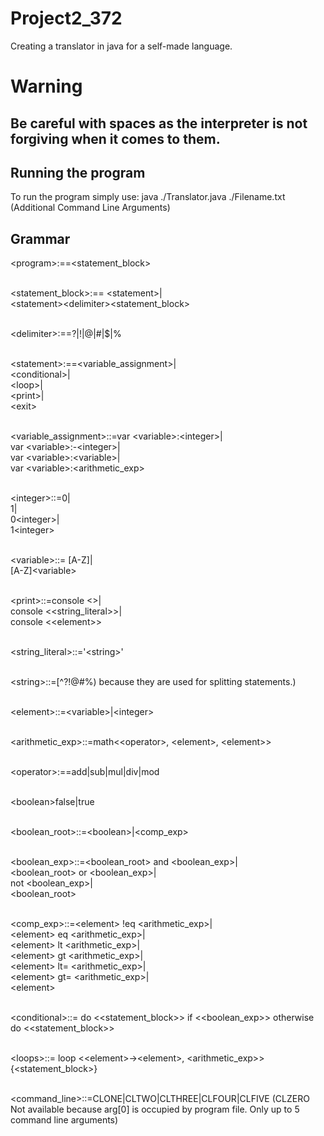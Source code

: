 # Project2_372
Creating a translator in java for a self-made language.

# Warning
## Be careful with spaces as the interpreter is not forgiving when it comes to them.
## Running the program
To run the program simply use: java ./Translator.java ./Filename.txt (Additional Command Line Arguments)

## Grammar
\<program\>:==\<statement_block\><br/><br/>

\<statement_block\>:== \<statement\>|<br/>
\<statement\>\<delimiter\>\<statement_block\><br/><br/>

\<delimiter\>:==?|!|@|#|$|%<br/><br/>

\<statement\>:==\<variable_assignment\>|<br/>
\<conditional\>|<br/>
\<loop\>|<br/>
\<print\>|<br/>
\<exit\><br/><br/>

\<variable_assignment\>::=var \<variable\>:\<integer\>|<br/>
var \<variable\>:-\<integer\>|<br/>
var \<variable\>:\<variable\>|<br/>
var \<variable\>:\<arithmetic_exp\><br/><br/>

\<integer\>::=0|<br/>
1|<br/>
0\<integer\>|<br/>
1\<integer\><br/><br/>

\<variable\>::= [A-Z]|<br/>
[A-Z]\<variable\><br/><br/>

\<print\>::=console <>|<br/>
console <<string_literal>>|<br/>
console <\<element\>><br/><br/>

\<string_literal\>::='\<string\>'<br/><br/>

\<string\>::=[^?!@#$%] (Any character other than (?!@#$%) because they are used for splitting statements.)<br/><br/>

\<element\>::=\<variable\>|\<integer\><br/><br/>

\<arithmetic_exp\>::=math\<\<operator\>, \<element\>, \<element\>\><br/><br/>

\<operator\>:==add|sub|mul|div|mod<br/><br/>

\<boolean\>false|true<br/><br/>

\<boolean_root\>::=\<boolean\>|\<comp_exp\><br/><br/>

\<boolean_exp\>::=\<boolean_root\> and \<boolean_exp\>|<br/>
\<boolean_root\> or \<boolean_exp\>|<br/>
not \<boolean_exp\>|<br/>
\<boolean_root\><br/><br/>

\<comp_exp\>::=\<element\> !eq \<arithmetic_exp\>|<br/>
\<element\> eq \<arithmetic_exp\>|<br/>
\<element\> lt \<arithmetic_exp\>|<br/>
\<element\> gt \<arithmetic_exp\>|<br/>
\<element\> lt= \<arithmetic_exp\>|<br/>
\<element\> gt= \<arithmetic_exp\>|<br/>
\<element\><br/><br/>

\<conditional\>::= do <<statement_block>> if <<boolean_exp>> otherwise do <<statement_block>><br/><br/>

\<loops\>::= loop \<\<element\>->\<element\>, \<arithmetic_exp\>> {\<statement_block\>}<br/><br/>

\<command_line\>::=CLONE|CLTWO|CLTHREE|CLFOUR|CLFIVE (CLZERO Not available because arg[0] is occupied by program file. Only up to 5 command line arguments)<br/>